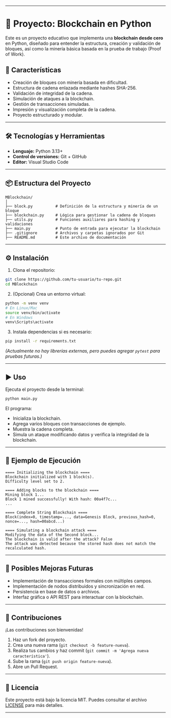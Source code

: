 
---

# 🧱 Proyecto: Blockchain en Python

Este es un proyecto educativo que implementa una **blockchain desde cero** en Python, diseñado para entender la estructura, creación y validación de bloques, así como la minería básica basada en la prueba de trabajo (Proof of Work).

## 🚀 Características

* Creación de bloques con minería basada en dificultad.
* Estructura de cadena enlazada mediante hashes SHA-256.
* Validación de integridad de la cadena.
* Simulación de ataques a la blockchain.
* Gestión de transacciones simuladas.
* Impresión y visualización completa de la cadena.
* Proyecto estructurado y modular.

---

## 🛠️ Tecnologías y Herramientas

* **Lenguaje:** Python 3.13+
* **Control de versiones:** Git + GitHub
* **Editor:** Visual Studio Code

---

## 📦 Estructura del Proyecto

```text
MBlockchain/
│
├── block.py          # Definición de la estructura y minería de un bloque
├── blockchain.py     # Lógica para gestionar la cadena de bloques
├── utils.py          # Funciones auxiliares para hashing y validaciones
├── main.py           # Punto de entrada para ejecutar la blockchain
├── .gitignore        # Archivos y carpetas ignorados por Git
├── README.md         # Este archivo de documentación
```

---

## ⚙️ Instalación

1. Clona el repositorio:

```bash
git clone https://github.com/tu-usuario/tu-repo.git
cd MBlockchain
```

2. (Opcional) Crea un entorno virtual:

```bash
python -m venv venv
# En Linux/Mac
source venv/bin/activate
# En Windows
venv\Scripts\activate
```

3. Instala dependencias si es necesario:

```bash
pip install -r requirements.txt
```

*(Actualmente no hay librerías externas, pero puedes agregar `pytest` para pruebas futuras.)*

---

## ▶️ Uso

Ejecuta el proyecto desde la terminal:

```bash
python main.py
```

El programa:

* Inicializa la blockchain.
* Agrega varios bloques con transacciones de ejemplo.
* Muestra la cadena completa.
* Simula un ataque modificando datos y verifica la integridad de la blockchain.

---

## 🧪 Ejemplo de Ejecución

```text
==== Initializing the blockchain ====
Blockchain initialized with 1 block(s).
Difficulty level set to 2.

==== Adding blocks to the blockchain ====
Mining block 1...
Block 1 mined successfully! With hash: 00a4f7c...
...

==== Complete String Blockchain ====
Block(index=0, timestamp=..., data=Genesis Block, previous_hash=0, nonce=..., hash=00abcd...)

==== Simulating a blockchain attack ====
Modifying the data of the Second block...
The blockchain is valid after the attack? False
The attack was detected because the stored hash does not match the recalculated hash.
```

---

## 🧩 Posibles Mejoras Futuras

* Implementación de transacciones formales con múltiples campos.
* Implementación de nodos distribuidos y sincronización en red.
* Persistencia en base de datos o archivos.
* Interfaz gráfica o API REST para interactuar con la blockchain.

---

## 🤝 Contribuciones

¡Las contribuciones son bienvenidas!

1. Haz un fork del proyecto.
2. Crea una nueva rama (`git checkout -b feature-nueva`).
3. Realiza tus cambios y haz commit (`git commit -m 'Agrega nueva característica'`).
4. Sube la rama (`git push origin feature-nueva`).
5. Abre un Pull Request.

---

## 📄 Licencia

Este proyecto está bajo la licencia MIT. Puedes consultar el archivo [LICENSE](LICENSE) para más detalles.

---
